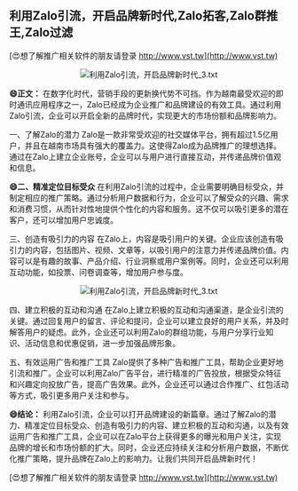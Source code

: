 ## **利用Zalo引流，开启品牌新时代,Zalo拓客,Zalo群推王,Zalo过滤**

[😍想了解推广相关软件的朋友请登录 http://www.vst.tw](http://www.vst.tw)

 <center><img src="https://vst.tw/MP4/tuiguang/png/1.png" alt="利用Zalo引流，开启品牌新时代_3.txt"></center>

**😄正文：**
在数字化时代，营销手段的更新换代势不可挡。作为越南最受欢迎的即时通讯应用程序之一，Zalo已经成为企业推广和品牌建设的有效工具。通过利用Zalo引流，企业可以开启全新的品牌时代，实现更大的市场份额和品牌影响力。

一、了解Zalo的潜力
Zalo是一款非常受欢迎的社交媒体平台，拥有超过1.5亿用户，并且在越南市场具有强大的覆盖力。这使得Zalo成为品牌推广的理想选择。通过在Zalo上建立企业账号，企业可以与用户进行直接互动，并传递品牌价值观和信息。

**😄二、精准定位目标受众**
在利用Zalo引流的过程中，企业需要明确目标受众，并制定相应的推广策略。通过分析用户数据和行为，企业可以了解受众的兴趣、需求和消费习惯，从而针对性地提供个性化的内容和服务。这不仅可以吸引更多的潜在客户，还可以增加用户忠诚度。

三、创造有吸引力的内容
在Zalo上，内容是吸引用户的关键。企业应该创造有吸引力的内容，包括图片、视频、文章等，以吸引用户的注意力并传递品牌价值。内容可以是有趣的故事、产品介绍、行业洞察或用户案例等。同时，企业还可以利用互动功能，如投票、问卷调查等，增加用户参与度。

 <center><img src="https://vst.tw/MP4/tuiguang/png/2.png" alt="利用Zalo引流，开启品牌新时代_3.txt"></center>

四、建立积极的互动和沟通
在Zalo上建立积极的互动和沟通渠道，是企业引流的关键。通过回复用户的留言、评论和提问，企业可以建立良好的用户关系，并及时解答用户的疑虑。此外，企业还可以利用Zalo的群组功能，与用户分享行业知识、活动信息和优惠促销，进一步加强品牌形象。

五、有效运用广告和推广工具
Zalo提供了多种广告和推广工具，帮助企业更好地引流和推广。企业可以利用Zalo广告平台，进行精准的广告投放，根据受众特征和兴趣定向投放广告，提高广告效果。此外，企业还可以通过合作推广、红包活动等方式，吸引更多用户关注和参与。

**😄结论：**
利用Zalo引流，企业可以打开品牌建设的新篇章。通过了解Zalo的潜力、精准定位目标受众、创造有吸引力的内容、建立积极的互动和沟通，以及有效运用广告和推广工具，企业可以在Zalo平台上获得更多的曝光和用户关注，实现品牌的增长和市场份额的扩大。同时，企业还应持续关注和分析用户数据，不断优化推广策略，提升品牌在Zalo上的影响力。让我们共同开启品牌新时代！

[😍想了解推广相关软件的朋友请登录 http://www.vst.tw](http://www.vst.tw)



